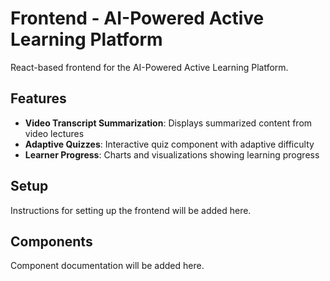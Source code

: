 # Frontend - AI-Powered Active Learning Platform

React-based frontend for the AI-Powered Active Learning Platform.

## Features

- **Video Transcript Summarization**: Displays summarized content from video lectures
- **Adaptive Quizzes**: Interactive quiz component with adaptive difficulty
- **Learner Progress**: Charts and visualizations showing learning progress

## Setup

Instructions for setting up the frontend will be added here.

## Components

Component documentation will be added here.
